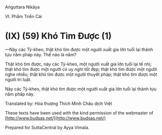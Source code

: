 Aṅguttara Nikāya

VI. Phẩm Triền Cái

# (IX) (59) Khó Tìm Ðược (1)

—Này các Tỷ-kheo, thật khó tìm được một người xuất gia lớn tuổi lại thành tựu năm pháp này. Thế nào là năm?

Thật khó tìm được, này các Tỷ-kheo, một người xuất gia lớn tuổi lại tế nhị; thật khó tìm được một người có uy nghi tốt đẹp; thật khó tìm được một người nghe nhiều; thật khó tìm được một người thuyết pháp; thật khó tìm được một người trì luật.

Này các Tỷ-kheo, thật khó tìm được một người xuất gia lớn tuổi lại thành tựu năm pháp này.

Translated by: Hòa thượng Thích Minh Châu dịch Việt

These texts have been used with the kind permission of the webmaster of [http://www.budsas.net/](http://www.budsas.net/)

Prepared for SuttaCentral by Ayya Vimala.